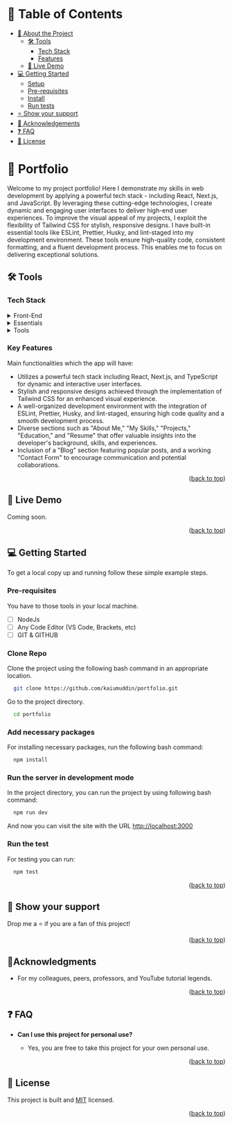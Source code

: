 <a name="readme-top"></a>

<div align="center">
  <!-- <img src="./app/assets/images/cover.png" alt="SnapPay" width="100%"  height="auto" /> -->
</div>

# 📗 Table of Contents

-   [📖 About the Project](#about-project)
    -   [🛠 Tools](#tools)
        -   [Tech Stack](#tech-stack)
        -   [Features](#features)
    -   [🚀 Live Demo](#live-demo)
-   [💻 Getting Started](#getting-started)
    -   [Setup](#setup)
    -   [Pre-requisites](#pre-requisites)
    -   [Install](#install)
    -   [Run tests](#run-tests)
-   [⭐️ Show your support](#support)
-   [🔭 Acknowledgements](#acknowledgements)
-   [❓ FAQ](#faq)
-   [📝 License](#license)

<!-- PROJECT DESCRIPTION -->

# 🎯 Portfolio <a name="about-project"></a>

Welcome to my project portfolio! Here I demonstrate my skills in web development by applying a powerful tech stack - including React, Next.js, and JavaScript. By leveraging these cutting-edge technologies, I create dynamic and engaging user interfaces to deliver high-end user experiences. To improve the visual appeal of my projects, I exploit the flexibility of Tailwind CSS for stylish, responsive designs. I have built-in essential tools like ESLint, Prettier, Husky, and lint-staged into my development environment. These tools ensure high-quality code, consistent formatting, and a fluent development process. This enables me to focus on delivering exceptional solutions.

## 🛠 Tools <a name="tools"></a>

### Tech Stack <a name="tech-stack"></a>

<details>
  <summary>Front-End</summary>
  <ul>
    <li>React Js</li>
    <li>Next Js</li>
    <li>JavaScript</li>
    <li>Tailwind CSS</li>
  </ul>
</details>

<details>
  <summary>Essentials</summary>
  <ul>
    <li>Eslint</li>
    <li>Prettier</li>
  </ul>
</details>

<details>
  <summary>Tools</summary>
  <ul>
    <li>VS Code</li>
    <li>GIT</li>
    <li>GITHUB</li>
  </ul>
</details>

<!-- Features -->

### Key Features <a name="key-features"></a>

Main functionalities which the app will have:

-   Utilizes a powerful tech stack including React, Next.js, and TypeScript for dynamic and interactive user interfaces.
-   Stylish and responsive designs achieved through the implementation of Tailwind CSS for an enhanced visual experience.
-   A well-organized development environment with the integration of ESLint, Prettier, Husky, and lint-staged, ensuring high code quality and a smooth development process.
-   Diverse sections such as "About Me," "My Skills," "Projects," "Education," and "Resume" that offer valuable insights into the developer's background, skills, and experiences.
-   Inclusion of a "Blog" section featuring popular posts, and a working "Contact Form" to encourage communication and potential collaborations.

<p align="right">(<a href="#readme-top">back to top</a>)</p>

<!-- LIVE DEMO -->

## 🚀 Live Demo <a name="live-demo"></a>

Coming soon.

<!-- - [Live Demo Link]()
- [Presentation video]()
- [Presentation pdf]() -->

<p align="right">(<a href="#readme-top">back to top</a>)</p>

<!-- GETTING STARTED -->

## 💻 Getting Started <a name="getting-started"></a>

To get a local copy up and running follow these simple example steps.

### Pre-requisites

You have to those tools in your local machine.

-   [ ] NodeJs
-   [ ] Any Code Editor (VS Code, Brackets, etc)
-   [ ] GIT & GITHUB

### Clone Repo

Clone the project using the following bash command in an appropriate location.

```bash
  git clone https://github.com/kaiumuddin/portfolio.git
```

Go to the project directory.

```bash
  cd portfolio
```

### Add necessary packages

For installing necessary packages, run the following bash command:

```bash
  npm install
```

### Run the server in development mode

In the project directory, you can run the project by using following bash command:

```bash
  npm run dev
```

And now you can visit the site with the URL <http://localhost:3000>

### Run the test

For testing you can run:

```bash
  npm test
```

<p align="right">(<a href="#readme-top">back to top</a>)</p>

<!-- SUPPORT -->

## 👋 Show your support <a name="support"></a>

Drop me a ⭐️ if you are a fan of this project!

<p align="right">(<a href="#readme-top">back to top</a>)</p>

<!-- ACKNOWLEDGEMENTS -->

## 🔭Acknowledgments <a name="acknowledgements"></a>

-   For my colleagues, peers, professors, and YouTube tutorial legends.

<p align="right">(<a href="#readme-top">back to top</a>)</p>

<!-- FAQ (optional) -->

## ❓ FAQ <a name="faq"></a>

-   **Can I use this project for personal use?**

    -   Yes, you are free to take this project for your own personal use.

<p align="right">(<a href="#readme-top">back to top</a>)</p>

## 📝 License <a name="license"></a>

This project is built and [MIT](./LICENSE) licensed.

<p align="right">(<a href="#readme-top">back to top</a>)</p>

